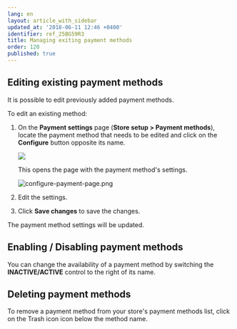 ```yaml
---
lang: en
layout: article_with_sidebar
updated_at: '2018-06-11 12:46 +0400'
identifier: ref_25BG59R3
title: Managing exiting payment methods
order: 120
published: true
---
```

## Editing existing payment methods

It is possible to edit previously added payment methods.

To edit an existing method:

1.  On the **Payment settings** page (**Store setup > Payment methods**), locate the payment method that needs to be edited and click on the **Configure** button opposite its name.

    ![]({{site.baseurl}}/attachments/6389794/xc5_paymentmethods_configure_method.png)

    This opens the page with the payment method's settings.

    ![configure-payment-page.png]({{site.baseurl}}/attachments/ref_25BG59R3/configure-payment-page.png)

2.  Edit the settings. 

3.  Click **Save changes** to save the changes.

The payment method settings will be updated.

## Enabling / Disabling payment methods

You can change the availability of a payment method by switching the **INACTIVE/ACTIVE** control to the right of its name.

## Deleting payment methods

To remove a payment method from your store's payment methods list, click on the Trash icon icon below the method name.
